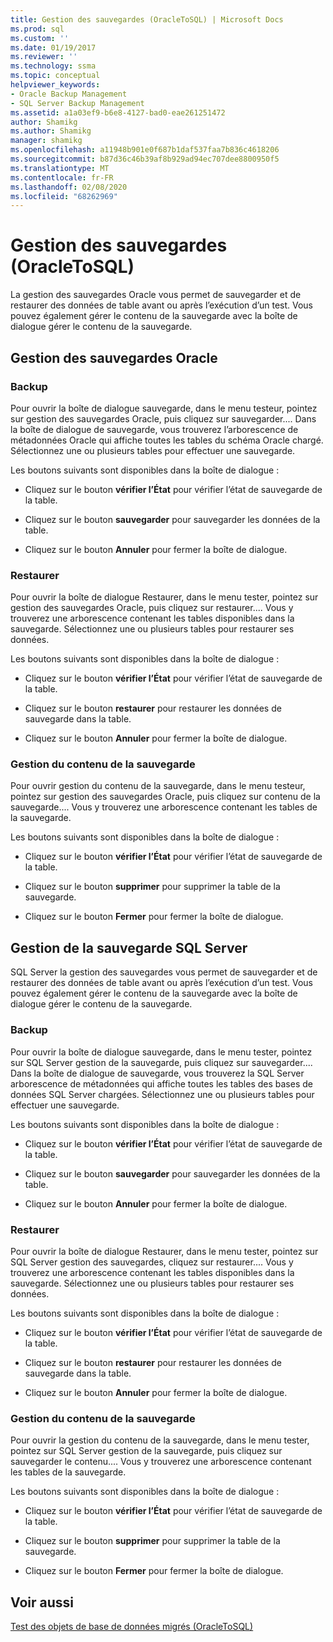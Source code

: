 ```yaml
---
title: Gestion des sauvegardes (OracleToSQL) | Microsoft Docs
ms.prod: sql
ms.custom: ''
ms.date: 01/19/2017
ms.reviewer: ''
ms.technology: ssma
ms.topic: conceptual
helpviewer_keywords:
- Oracle Backup Management
- SQL Server Backup Management
ms.assetid: a1a03ef9-b6e8-4127-bad0-eae261251472
author: Shamikg
ms.author: Shamikg
manager: shamikg
ms.openlocfilehash: a11948b901e0f687b1daf537faa7b836c4618206
ms.sourcegitcommit: b87d36c46b39af8b929ad94ec707dee8800950f5
ms.translationtype: MT
ms.contentlocale: fr-FR
ms.lasthandoff: 02/08/2020
ms.locfileid: "68262969"
---
```

# <a name="managing-backups-oracletosql"></a>Gestion des sauvegardes (OracleToSQL)
La gestion des sauvegardes Oracle vous permet de sauvegarder et de restaurer des données de table avant ou après l’exécution d’un test. Vous pouvez également gérer le contenu de la sauvegarde avec la boîte de dialogue gérer le contenu de la sauvegarde.  
  
## <a name="oracle-backup-management"></a>Gestion des sauvegardes Oracle  
  
### <a name="backup"></a>Backup  
Pour ouvrir la boîte de dialogue sauvegarde, dans le menu testeur, pointez sur gestion des sauvegardes Oracle, puis cliquez sur sauvegarder.... Dans la boîte de dialogue de sauvegarde, vous trouverez l’arborescence de métadonnées Oracle qui affiche toutes les tables du schéma Oracle chargé. Sélectionnez une ou plusieurs tables pour effectuer une sauvegarde.  
  
Les boutons suivants sont disponibles dans la boîte de dialogue :  
  
-   Cliquez sur le bouton **vérifier l’État** pour vérifier l’état de sauvegarde de la table.  
  
-   Cliquez sur le bouton **sauvegarder** pour sauvegarder les données de la table.  
  
-   Cliquez sur le bouton **Annuler** pour fermer la boîte de dialogue.  
  
### <a name="restore"></a>Restaurer  
Pour ouvrir la boîte de dialogue Restaurer, dans le menu tester, pointez sur gestion des sauvegardes Oracle, puis cliquez sur restaurer.... Vous y trouverez une arborescence contenant les tables disponibles dans la sauvegarde. Sélectionnez une ou plusieurs tables pour restaurer ses données.  
  
Les boutons suivants sont disponibles dans la boîte de dialogue :  
  
-   Cliquez sur le bouton **vérifier l’État** pour vérifier l’état de sauvegarde de la table.  
  
-   Cliquez sur le bouton **restaurer** pour restaurer les données de sauvegarde dans la table.  
  
-   Cliquez sur le bouton **Annuler** pour fermer la boîte de dialogue.  
  
### <a name="managing-backup-contents"></a>Gestion du contenu de la sauvegarde  
Pour ouvrir gestion du contenu de la sauvegarde, dans le menu testeur, pointez sur gestion des sauvegardes Oracle, puis cliquez sur contenu de la sauvegarde.... Vous y trouverez une arborescence contenant les tables de la sauvegarde.  
  
Les boutons suivants sont disponibles dans la boîte de dialogue :  
  
-   Cliquez sur le bouton **vérifier l’État** pour vérifier l’état de sauvegarde de la table.  
  
-   Cliquez sur le bouton **supprimer** pour supprimer la table de la sauvegarde.  
  
-   Cliquez sur le bouton **Fermer** pour fermer la boîte de dialogue.  
  
## <a name="sql-server-backup-management"></a>Gestion de la sauvegarde SQL Server  
SQL Server la gestion des sauvegardes vous permet de sauvegarder et de restaurer des données de table avant ou après l’exécution d’un test. Vous pouvez également gérer le contenu de la sauvegarde avec la boîte de dialogue gérer le contenu de la sauvegarde.  
  
### <a name="backup"></a>Backup  
Pour ouvrir la boîte de dialogue sauvegarde, dans le menu tester, pointez sur SQL Server gestion de la sauvegarde, puis cliquez sur sauvegarder.... Dans la boîte de dialogue de sauvegarde, vous trouverez la SQL Server arborescence de métadonnées qui affiche toutes les tables des bases de données SQL Server chargées. Sélectionnez une ou plusieurs tables pour effectuer une sauvegarde.  
  
Les boutons suivants sont disponibles dans la boîte de dialogue :  
  
-   Cliquez sur le bouton **vérifier l’État** pour vérifier l’état de sauvegarde de la table.  
  
-   Cliquez sur le bouton **sauvegarder** pour sauvegarder les données de la table.  
  
-   Cliquez sur le bouton **Annuler** pour fermer la boîte de dialogue.  
  
### <a name="restore"></a>Restaurer  
Pour ouvrir la boîte de dialogue Restaurer, dans le menu tester, pointez sur SQL Server gestion des sauvegardes, cliquez sur restaurer.... Vous y trouverez une arborescence contenant les tables disponibles dans la sauvegarde. Sélectionnez une ou plusieurs tables pour restaurer ses données.  
  
Les boutons suivants sont disponibles dans la boîte de dialogue :  
  
-   Cliquez sur le bouton **vérifier l’État** pour vérifier l’état de sauvegarde de la table.  
  
-   Cliquez sur le bouton **restaurer** pour restaurer les données de sauvegarde dans la table.  
  
-   Cliquez sur le bouton **Annuler** pour fermer la boîte de dialogue.  
  
### <a name="managing-backup-contents"></a>Gestion du contenu de la sauvegarde  
Pour ouvrir la gestion du contenu de la sauvegarde, dans le menu tester, pointez sur SQL Server gestion de la sauvegarde, puis cliquez sur sauvegarder le contenu.... Vous y trouverez une arborescence contenant les tables de la sauvegarde.  
  
Les boutons suivants sont disponibles dans la boîte de dialogue :  
  
-   Cliquez sur le bouton **vérifier l’État** pour vérifier l’état de sauvegarde de la table.  
  
-   Cliquez sur le bouton **supprimer** pour supprimer la table de la sauvegarde.  
  
-   Cliquez sur le bouton **Fermer** pour fermer la boîte de dialogue.  
  
## <a name="see-also"></a>Voir aussi  
[Test des objets de base de données migrés &#40;OracleToSQL&#41;](../../ssma/oracle/testing-migrated-database-objects-oracletosql.md)  
  
